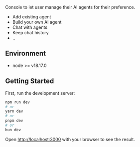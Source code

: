 Console to let user manage their AI agents for their preference.
* Add existing agent
* Build your own AI agent
* Chat with agents
* Keep chat history
* ..

## Environment
 - node >= v18.17.0

## Getting Started

First, run the development server:

```bash
npm run dev
# or
yarn dev
# or
pnpm dev
# or
bun dev
```

Open [http://localhost:3000](http://localhost:3000) with your browser to see the result.

